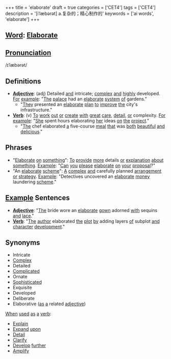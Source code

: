 +++
title = 'elaborate'
draft = true
categories = ['CET4']
tags = ['CET4']
description = '[iˈlæbərət] a.复杂的；精心制作的'
keywords = ['ai words', 'elaborate']
+++

## [Word](/en/post/word/): [Elaborate](/en/post/elaborate/)

## [Pronunciation](/en/post/pronunciation/)
/ɪˈlæbərət/

## Definitions
- **[Adjective](/en/post/adjective/)**: (adj) Detailed [and](/en/post/and/) intricate; [complex](/en/post/complex/) [and](/en/post/and/) [highly](/en/post/highly/) developed. [For](/en/post/for/) [example](/en/post/example/): "[The](/en/post/the/) [palace](/en/post/palace/) had an [elaborate](/en/post/elaborate/) [system](/en/post/system/) [of](/en/post/of/) gardens."
  - "[They](/en/post/they/) presented an [elaborate](/en/post/elaborate/) [plan](/en/post/plan/) [to](/en/post/to/) [improve](/en/post/improve/) [the](/en/post/the/) city's infrastructure."
- **[Verb](/en/post/verb/)**: (v) [To](/en/post/to/) [work](/en/post/work/) [out](/en/post/out/) [or](/en/post/or/) [create](/en/post/create/) [with](/en/post/with/) [great](/en/post/great/) [care](/en/post/care/), [detail](/en/post/detail/), [or](/en/post/or/) complexity. [For](/en/post/for/) [example](/en/post/example/): "[She](/en/post/she/) spent hours elaborating [her](/en/post/her/) ideas [on](/en/post/on/) [the](/en/post/the/) [project](/en/post/project/)."
  - "[The](/en/post/the/) chef elaborated [a](/en/post/a/) five-course [meal](/en/post/meal/) [that](/en/post/that/) was [both](/en/post/both/) [beautiful](/en/post/beautiful/) [and](/en/post/and/) [delicious](/en/post/delicious/)."

## Phrases
- "[Elaborate](/en/post/elaborate/) [on](/en/post/on/) [something](/en/post/something/)": [To](/en/post/to/) [provide](/en/post/provide/) [more](/en/post/more/) details [or](/en/post/or/) [explanation](/en/post/explanation/) [about](/en/post/about/) [something](/en/post/something/). [Example](/en/post/example/): "[Can](/en/post/can/) [you](/en/post/you/) [please](/en/post/please/) [elaborate](/en/post/elaborate/) [on](/en/post/on/) [your](/en/post/your/) [proposal](/en/post/proposal/)?"
- "An [elaborate](/en/post/elaborate/) [scheme](/en/post/scheme/)": [A](/en/post/a/) [complex](/en/post/complex/) [and](/en/post/and/) carefully planned [arrangement](/en/post/arrangement/) [or](/en/post/or/) [strategy](/en/post/strategy/). [Example](/en/post/example/): "Detectives uncovered an [elaborate](/en/post/elaborate/) [money](/en/post/money/) laundering [scheme](/en/post/scheme/)."

## [Example](/en/post/example/) Sentences
- **[Adjective](/en/post/adjective/)**: "[The](/en/post/the/) bride wore an [elaborate](/en/post/elaborate/) [gown](/en/post/gown/) adorned [with](/en/post/with/) sequins [and](/en/post/and/) [lace](/en/post/lace/)."
- **[Verb](/en/post/verb/)**: "[The](/en/post/the/) [author](/en/post/author/) elaborated [the](/en/post/the/) [plot](/en/post/plot/) [by](/en/post/by/) adding layers [of](/en/post/of/) subplot [and](/en/post/and/) [character](/en/post/character/) [development](/en/post/development/)."

## Synonyms
- Intricate
- [Complex](/en/post/complex/)
- Detailed
- [Complicated](/en/post/complicated/)
- Ornate
- [Sophisticated](/en/post/sophisticated/)
- Exquisite
- Developed
- Deliberate
- Elaborative ([as](/en/post/as/) [a](/en/post/a/) related [adjective](/en/post/adjective/))
  
[When](/en/post/when/) [used](/en/post/used/) [as](/en/post/as/) [a](/en/post/a/) [verb](/en/post/verb/):
- [Explain](/en/post/explain/)
- [Expand](/en/post/expand/) [upon](/en/post/upon/)
- [Detail](/en/post/detail/)
- [Clarify](/en/post/clarify/)
- [Develop](/en/post/develop/) [further](/en/post/further/)
- [Amplify](/en/post/amplify/)
